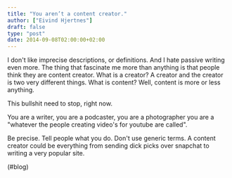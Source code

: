 ```yaml
---
title: "You aren’t a content creator."
author: ["Eivind Hjertnes"]
draft: false
type: "post"
date: 2014-09-08T02:00:00+02:00
---
```


I don't like imprecise descriptions, or definitions. And I hate passive
writing even more. The thing that fascinate me more than anything is
that people think they are content creator. What is a creator? A creator
and the creator is two very different things. What is content? Well,
content is more or less anything.

This bullshit need to stop, right now.

You are a writer, you are a podcaster, you are a photographer you are a
"whatever the people creating video's for youtube are called".

Be precise. Tell people what you do. Don't use generic terms. A content
creator could be everything from sending dick picks over snapchat to
writing a very popular site.

(#blog)
